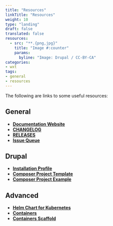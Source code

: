 ```yaml
---
title: "Resources"
linkTitle: "Resources"
weight: 10
type: "landing"
draft: false
translated: false
resources:
  - src: "**.{png,jpg}"
    title: "Image #:counter"
    params:
      byline: "Image: Drupal / CC-BY-CA"
categories:
- wxt
tags:
- general
- resources
---
```


The following are links to some useful resources:

## General

- **[Documentation Website][docs]**
- **[CHANGELOG][changelog]**
- **[RELEASES][releases]**
- **[Issue Queue][issue-drupal]**

## Drupal

- **[Installation Profile][github-wxt]**
- **[Composer Project Template][github-wxt-project]**
- **[Composer Project Example][github-site-wxt]**

## Advanced

- **[Helm Chart for Kubernetes][github-helm-drupal]**
- **[Containers][containers]**
- **[Containers Scaffold][containers-scaffold]**

<!-- Links Referenced -->

[changelog]:           https://github.com/drupalwxt/wxt/blob/4.3.x/CHANGELOG.md
[containers]:          https://hub.docker.com/r/drupalwxt/site-wxt
[containers-scaffold]: https://github.com/drupalwxt/docker-scaffold
[docs]:                http://drupalwxt.github.io
[releases]:            https://github.com/drupalwxt/wxt/releases
[github-site-wxt]:     https://github.com/drupalwxt/site-wxt
[github-wxt]:          https://github.com/drupalwxt/wxt
[github-wxt-project]:  https://github.com/drupalwxt/wxt-project#user-content-new-project
[issue-drupal]:        https://drupal.org/project/issues/wxt
[github-helm-drupal]:  https://github.com/drupalwxt/helm-drupal
